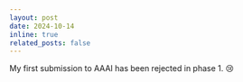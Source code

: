 ```yaml
---
layout: post
date: 2024-10-14
inline: true
related_posts: false
---
```


My first submission to AAAI has been rejected in phase 1. :cry: